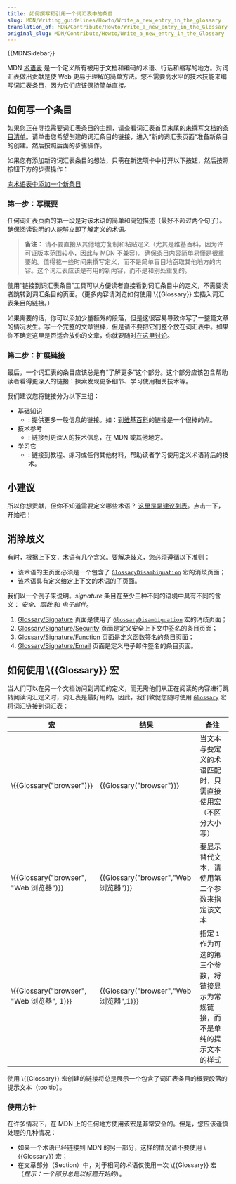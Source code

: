 ```yaml
---
title: 如何撰写和引用一个词汇表中的条目
slug: MDN/Writing_guidelines/Howto/Write_a_new_entry_in_the_glossary
translation_of: MDN/Contribute/Howto/Write_a_new_entry_in_the_Glossary
original_slug: MDN/Contribute/Howto/Write_a_new_entry_in_the_Glossary
---
```

{{MDNSidebar}}

MDN [术语表](/zh-CN/docs/Glossary) 是一个定义所有被用于文档和编码的术语、行话和缩写的地方。对词汇表做出贡献是使 Web 更易于理解的简单方法。您不需要高水平的技术技能来编写词汇表条目，因为它们应该保持简单直接。

## 如何写一个条目

如果您正在寻找需要词汇表条目的主题，请查看词汇表首页末尾的[未撰写文档的条目清单](/zh-CN/docs/Glossary#Contribute_to_the_glossary)。请单击您希望创建的词汇条目的链接，进入”新的词汇表页面“准备新条目的创建。然后按照后面的步骤操作。

如果您有添加新的词汇表条目的想法，只需在新选项卡中打开以下按钮，然后按照按钮下方的步骤操作：

[向术语表中添加一个新条目](/zh-CN/docs/new?parent=4391)

### 第一步：写概要

任何词汇表页面的第一段是对该术语的简单和简短描述（最好不超过两个句子）。确保阅读说明的人能够立即了解定义的术语。

> **备注：** 请不要直接从其他地方复制和粘贴定义（尤其是维基百科，因为许可证版本范围较小，因此与 MDN 不兼容）。确保条目内容简单易懂是很重要的。值得花一些时间来撰写定义，而不是简单盲目地窃取其他地方的内容。这个词汇表应该是有用的新内容，而不是和别处重复的。

使用“链接到词汇表条目”工具可以方便读者直接看到词汇条目中的定义，不需要读者跳转到词汇条目的页面。（更多内容请浏览如何使用 \\{{Glossary}} 宏插入词汇表条目的链接。）

如果需要的话，你可以添加少量额外的段落，但是这很容易导致你写了一整篇文章的情况发生。写一个完整的文章很棒，但是请不要把它们整个放在词汇表中。如果你不确定这里是否适合放你的文章，你就要随时[在这里讨论](/en-US/docs/MDN/Community#Join_our_mailing_lists)。

### 第二步：扩展链接

最后，一个词汇表的条目应该总是有“了解更多”这个部分。这个部分应该包含帮助读者看得更深入的链接：探索发现更多细节、学习使用相关技术等。

我们建议您将链接分为以下三组：

- 基础知识
  - : 提供更多一般信息的链接。如：到[维基百科](https://zh.wikipedia.org/)的链接是一个很棒的点。
- 技术参考
  - : 链接到更深入的技术信息，在 MDN 或其他地方。
- 学习它
  - : 链接到教程、练习或任何其他材料，帮助读者学习使用定义术语背后的技术。

## 小建议

所以你想贡献，但你不知道需要定义哪些术语？ [这里是是建议列表](/zh-CN/docs/Glossary#Contribute_to_the_glossary)。点击一下，开始吧！

## 消除歧义

有时，根据上下文，术语有几个含义。要解决歧义，您必须遵循以下准则：

- 该术语的主页面必须是一个包含了 [`GlossaryDisambiguation`](https://github.com/mdn/yari/blob/main/kumascript/macros/GlossaryDisambiguation.ejs) 宏的消歧页面；
- 该术语具有定义给定上下文的术语的子页面。

我们以一个例子来说明。_signature_ 条目在至少三种不同的语境中具有不同的含义： _安全_、_函数_ 和 _电子邮件_。

1. [Glossary/Signature](/zh-CN/docs/Glossary/Signature) 页面是使用了 [`GlossaryDisambiguation`](https://github.com/mdn/yari/blob/main/kumascript/macros/GlossaryDisambiguation.ejs) 宏的消歧页面；
2. [Glossary/Signature/Security](/zh-CN/docs/Glossary/Signature/Security) 页面是定义安全上下文中签名的条目页面；
3. [Glossary/Signature/Function](/zh-CN/docs/Glossary/Signature/Function) 页面是定义函数签名的条目页面；
4. [Glossary/Signature/Email](/zh-CN/docs/Glossary/Signature/Email) 页面是定义电子邮件签名的条目页面。

## 如何使用 \\{{Glossary}} 宏

当人们可以在另一个文档访问到词汇的定义，而无需他们从正在阅读的内容进行跳转阅读词汇定义时，词汇表是最好用的。因此，我们敦促您随时使用 [`Glossary`](https://github.com/mdn/yari/blob/main/kumascript/macros/Glossary.ejs) 宏将词汇链接到词汇表：

| 宏                                                         | 结果                                                     | 备注                                                                            |
| ---------------------------------------------------------- | -------------------------------------------------------- | ------------------------------------------------------------------------------- |
| \\{{Glossary("browser")}}                         | {{Glossary("browser")}}                         | 当文本与要定义的术语匹配时，只需直接使用宏（不区分大小写）                      |
| \\{{Glossary("browser", "Web 浏览器")}}     | {{Glossary("browser","Web 浏览器")}}     | 要显示替代文本，请使用第二个参数来指定该文本                                    |
| \\{{Glossary("browser", "Web 浏览器", 1)}} | {{Glossary("browser","Web 浏览器",1)}} | 指定 `1` 作为可选的第三个参数，将链接显示为常规链接，而不是单纯的提示文本的样式 |

使用 \\{{Glossary}} 宏创建的链接将总是展示一个包含了词汇表条目的概要段落的提示文本（tooltip）。

### 使用方针

在许多情况下，在 MDN 上的任何地方使用该宏是非常安全的。但是，您应该谨慎处理的几种情况：

- 如果一个术语已经链接到 MDN 的另一部分，这样的情况请不要使用 \\{{Glossary}} 宏；
- 在文章部分（Section）中，对于相同的术语仅使用一次 \\{{Glossary}} 宏（_提示：一个部分总是以标题开始的_）。

